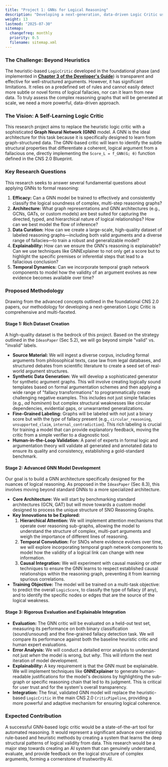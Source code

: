 ```yaml
---
title: "Project 1: GNNs for Logical Reasoning"
description: "Developing a next-generation, data-driven Logic Critic using Graph Neural Networks to assess the structural integrity of arguments."
weight: 13
lastmod: "2025-07-30"
sitemap:
  changefreq: monthly
  priority: 0.5
  filename: sitemap.xml
---
```


### The Challenge: Beyond Heuristics

The heuristic-based `LogicCritic` developed in the foundational phase (and implemented in **[Chapter 3 of the Developer's Guide](/guides/building-cns-2.0-developers-guide/chapter-3-critic-pipeline/)**) is transparent and effective for well-structured arguments. However, it has significant limitations. It relies on a predefined set of rules and cannot easily detect more subtle or novel forms of logical fallacies, nor can it learn from new data. To truly assess the complex reasoning graphs that will be generated at scale, we need a more powerful, data-driven approach.

### The Vision: A Self-Learning Logic Critic

This research project aims to replace the heuristic logic critic with a sophisticated **Graph Neural Network (GNN)** model. A GNN is the ideal architecture for this task because it is specifically designed to learn from graph-structured data. The GNN-based critic will learn to identify the subtle structural properties that differentiate a coherent, logical argument from a fallacious one, directly implementing the `Score_L = f_GNN(G; θ)` function defined in the CNS 2.0 Blueprint.

### Key Research Questions

This research seeks to answer several fundamental questions about applying GNNs to formal reasoning:

1.  **Efficacy:** Can a GNN model be trained to effectively and consistently classify the logical soundness of complex, multi-step reasoning graphs?
2.  **Architecture:** What graph representations and GNN architectures (e.g., GCNs, GATs, or custom models) are best suited for capturing the directed, typed, and hierarchical nature of logical relationships? How can we best model the flow of inference?
3.  **Data Curation:** How can we create a large-scale, high-quality dataset of labeled reasoning graphs—including both valid arguments and a diverse range of fallacies—to train a robust and generalizable model?
4.  **Explainability:** How can we ensure the GNN's reasoning is explainable? Can we use techniques like GNNExplainer to not only get a score but to highlight the specific premises or inferential steps that lead to a fallacious conclusion?
5.  **Temporal Dynamics:** Can we incorporate temporal graph network components to model how the validity of an argument evolves as new evidence becomes available over time?

### Proposed Methodology

Drawing from the advanced concepts outlined in the foundational CNS 2.0 papers, our methodology for developing a next-generation Logic Critic is comprehensive and multi-faceted.

#### Stage 1: Rich Dataset Creation

A high-quality dataset is the bedrock of this project. Based on the strategy outlined in the `IdeasPaper` (Sec 5.2), we will go beyond simple "valid" vs. "invalid" labels.

-   **Source Material:** We will ingest a diverse corpus, including formal arguments from philosophical texts, case law from legal databases, and structured debates from scientific literature to create a seed set of real-world argument structures.
-   **Synthetic Data Generation:** We will develop a sophisticated generator for synthetic argument graphs. This will involve creating logically sound templates based on formal argumentation schemes and then applying a wide range of "fallacy transformations" to programmatically create challenging negative examples. This includes not just simple fallacies (e.g., *ad hominem*) but complex structural weaknesses like circular dependencies, evidential gaps, or unwarranted generalizations.
-   **Fine-Grained Labeling:** Graphs will be labeled with not just a binary score but with the *type* of fallacy present (e.g., `circular_reasoning`, `unsupported_claim`, `internal_contradiction`). This rich labeling is crucial for training a model that can provide explanatory feedback, moving the critic from a simple verifier to a diagnostic tool.
-   **Human-in-the-Loop Validation:** A panel of experts in formal logic and argumentation theory will validate all generated and annotated data to ensure its quality and consistency, establishing a gold-standard benchmark.

#### Stage 2: Advanced GNN Model Development

Our goal is to build a GNN architecture specifically designed for the nuances of logical reasoning. As proposed in the `IdeasPaper` (Sec 8.3), this involves moving beyond standard GNNs to a more specialized architecture.

-   **Core Architecture:** We will start by benchmarking standard architectures (GCN, GAT) but will move towards a custom model designed to process the unique structure of SNO Reasoning Graphs.
-   **Key Innovations to be Explored:**
    1.  **Hierarchical Attention:** We will implement attention mechanisms that operate over reasoning sub-graphs, allowing the model to understand the structure of complex, multi-part arguments and weigh the importance of different lines of reasoning.
    2.  **Temporal Convolution:** For SNOs where evidence evolves over time, we will explore incorporating temporal graph network components to model how the validity of a logical link can change with new information.
    3.  **Causal Integration:** We will experiment with causal masking or other techniques to ensure the GNN learns to respect established causal relationships within the reasoning graph, preventing it from learning spurious correlations.
-   **Training Objective:** The model will be trained on a multi-task objective: to predict the overall `LogicScore`, to classify the type of fallacy (if any), and to identify the specific nodes or edges that are the source of the logical weakness.

#### Stage 3: Rigorous Evaluation and Explainable Integration

-   **Evaluation:** The GNN critic will be evaluated on a held-out test set, measuring its performance on both binary classification (sound/unsound) and the fine-grained fallacy detection task. We will compare its performance against both the baseline heuristic critic and human expert evaluations.
-   **Error Analysis:** We will conduct a detailed error analysis to understand not just *when* the model is wrong, but *why*. This will inform the next iteration of model development.
-   **Explainability:** A key requirement is that the GNN must be explainable. We will implement techniques like **GNNExplainer** to generate human-readable justifications for the model's decisions by highlighting the sub-graph or specific reasoning chain that led to its judgment. This is critical for user trust and for the system's overall transparency.
-   **Integration:** The final, validated GNN model will replace the heuristic-based `LogicCritic` in the main CNS 2.0 `CriticPipeline`, providing a more powerful and adaptive mechanism for ensuring logical coherence.

### Expected Contribution

A successful GNN-based logic critic would be a state-of-the-art tool for automated reasoning. It would represent a significant advance over existing rule-based and heuristic methods by creating a system that learns the deep structural patterns of logical validity from data. This research would be a major step towards creating an AI system that can genuinely understand, evaluate, and provide feedback on the logical structure of complex arguments, forming a cornerstone of trustworthy AI.
